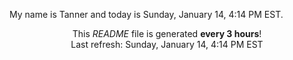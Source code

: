 My name is Tanner and today is Sunday, January 14, 4:14 PM EST.

<p align="center">This <i>README</i> file is generated <b>every 3 hours</b>!</br>Last refresh: Sunday, January 14, 4:14 PM EST<br /></p>
